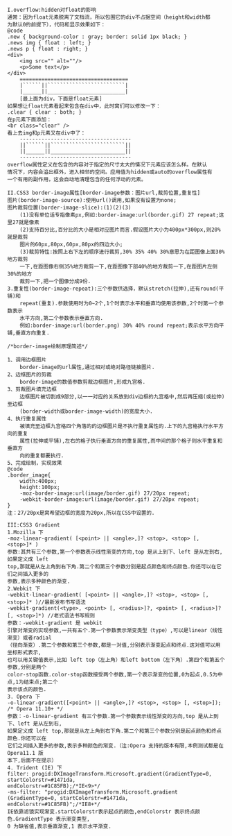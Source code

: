 	I.overflow:hidden对float的影响
	通常：因为float元素脱离了文档流，所以包围它的div不占据空间（height和width都
	为默认0的前提下），代码和显示效果如下：
	@code
	.new { background-color : gray; border: solid 1px black; }
	.news img { float : left; }
	.news p { float : right; }
	<div>
		<img src="" alt=""/>
		<p>Some text</p>
	</div>	
		===================================
		|``````||`````````````````````````|
		|______||_________________________|
		[最上面为div，下面是float元素]
	如果想让float元素看起来包含在div中，此时窝们可以修改一下：
	.clear { clear : both; }
	在p元素下面添加：
	<br class="clear" />
	看上去img和p元素又在div中了：
		------------------------------------
		||``````||````````````````````````||
		||______||________________________||
		------------------------------------
	overflow属性定义在包含的内容对于指定的尺寸太大的情况下元素应该怎么样。在默认
	情况下，内容会溢出框外，进入相邻的空间。应用值为hidden或auto的overflow属性有
	一个有用的副作用，这会自动地清理包含的任何浮动的元素。
	
	II.CSS3 border-image属性[border-image参数：图片url,裁剪位置,重复性]
	图片(border-image-source):使用url()调用,如果没有设置为none;
	图片裁剪位置(border-image-slice):(1)(2)(3)
		(1)没有单位话专指像素px,例如:border-image:url(border.gif) 27 repeat;这里27就是像素
		(2)支持百分比,百分比的大小是相对应图片而言.假设图片大小为400px*300px,则20%就是裁剪
		图片的60px,80px,60px,80px的四边大小;
		(3)裁剪特性:按照上右下左的顺序进行裁剪,30% 35% 40% 30%意思为在距图像上面30%地方裁剪
		一下,在距图像右侧35%地方裁剪一下,在距图像下部40%的地方裁剪一下,在距图片左侧30%的地方
		裁剪一下,把一个图像分成9份.
	3.重复性(border-image-repeat):三个参数供选择，默认stretch(拉伸),还有round(平铺)和
		repeat(重复).参数使用时为0~2个,1个时表示水平和垂直均使用该参数,2个时第一个参数表示
		水平方向,第二个参数表示垂直方向.
		例如:border-image:url(border.png) 30% 40% round repeat;表示水平方向平铺,垂直方向重复.
		
	/*border-image绘制原理简述*/

	1、调用边框图片
		border-image的url属性,通过相对或绝对路径链接图片.
	2、边框图片的剪裁
		border-image的数值参数剪裁边框图片,形成九宫格.
	3、剪裁图片填充边框
		边框图片被切割成9部分,以一一对应的关系放到div边框的九宫格中,然后再压缩(或拉伸)至边框
		(border-width或border-image-width)的宽度大小.
	4、执行重复属性
		被填充至边框九宫格四个角落的的边框图片是不执行重复属性的.上下的九宫格执行水平方向的重复
		属性(拉伸或平铺),左右的格子执行垂直方向的重复属性,而中间的那个格子则水平重复和垂直方
		向的重复都要执行.
	5、完成绘制，实现效果
	@code
	.border_image{
	    width:400px;
	    height:100px; 
	    -moz-border-image:url(image/border.gif) 27/20px repeat; 
	    -webkit-border-image:url(image/border.gif) 27/20px repeat; 
	}
	注：27/20px是窝希望边框的宽度为20px,所以在CSS中设置的.
	
	III:CSS3 Gradient
	1.Mozilla 下
	-moz-linear-gradient( [<point> || <angle>,]? <stop>, <stop> [, <stop>]* )
	参数:其共有三个参数,第一个参数表示线性渐变的方向,top 是从上到下、left 是从左到右,如果定义成 left
	top,那就是从左上角到右下角.第二个和第三个参数分别是起点颜色和终点颜色.你还可以在它们之间插入更多的
	参数,表示多种颜色的渐变.
	2.Webkit 下
	-webkit-linear-gradient( [<point> || <angle>,]? <stop>, <stop> [, <stop>]* )//最新发布书写语法
	-webkit-gradient(<type>, <point> [, <radius>]?, <point> [, <radius>]? [, <stop>]*) //老式语法书写规则
	参数：-webkit-gradient 是 webkit 								   				引擎对渐变的实现参数,一共有五个.第一个参数表示渐变类型（type）,可以是linear（线性渐变）或者radial
	（径向渐变）.第二个参数和第三个参数,都是一对值,分别表示渐变起点和终点.这对值可以用坐标形式表示,
	也可以用关键值表示,比如 left top（左上角）和left bottom（左下角）.第四个和第五个参数,分别是两个
	color-stop函数.color-stop函数接受两个参数,第一个表示渐变的位置,0为起点,0.5为中点,1为结束点;第二个
	表示该点的颜色.
	3. Opera 下
	-o-linear-gradient([<point> || <angle>,]? <stop>, <stop> [, <stop>]); /* Opera 11.10+ */
	参数：-o-linear-gradient 有三个参数.第一个参数表示线性渐变的方向,top 是从上到下、left 是从左到右,
	如果定义成 left top,那就是从左上角到右下角.第二个和第三个参数分别是起点颜色和终点颜色.你还可以在
	它们之间插入更多的参数,表示多种颜色的渐变.（注:Opera 支持的版本有限,本例测试都是在 Opera11.1 版
	本下,后面不在提示）
	4. Trident (IE) 下
	filter: progid:DXImageTransform.Microsoft.gradient(GradientType=0, startColorstr=#1471da,
	endColorstr=#1C85FB);/*IE<9>*/
	-ms-filter: "progid:DXImageTransform.Microsoft.gradient (GradientType=0, startColorstr=#1471da,
	endColorstr=#1C85FB)";/*IE8+*/
	IE依靠滤镜实现渐变.startColorstr表示起点的颜色,endColorstr 表示终点颜色.GradientType 表示渐变类型,
	0 为缺省值,表示垂直渐变,1 表示水平渐变.
